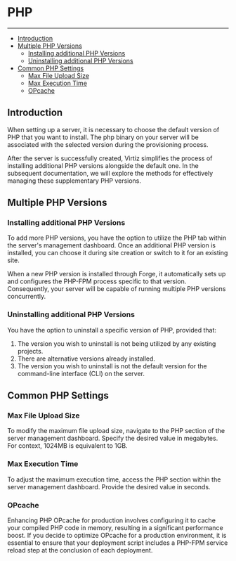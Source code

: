 # PHP

---

- [Introduction](#introduction)
- [Multiple PHP Versions](#multiple-php-versions)
    - [Installing additional PHP Versions](#installing-additional-php-versions)
    - [Uninstalling additional PHP Versions](#uninstalling-additional-php-versions)
- [Common PHP Settings](#common-php-settings)
    - [Max File Upload Size](#max-file-upload-size)
    - [Max Execution Time](#max-execution-time)
    - [OPcache](#opcache)


## Introduction

When setting up a server, it is necessary to choose the default version of PHP that you want to install. The php binary on your server will be associated with the selected version during the provisioning process.

After the server is successfully created, Virtiz simplifies the process of installing additional PHP versions alongside the default one. In the subsequent documentation, we will explore the methods for effectively managing these supplementary PHP versions.

## Multiple PHP Versions

### Installing additional PHP Versions

To add more PHP versions, you have the option to utilize the PHP tab within the server's management dashboard. Once an additional PHP version is installed, you can choose it during site creation or switch to it for an existing site.

When a new PHP version is installed through Forge, it automatically sets up and configures the PHP-FPM process specific to that version. Consequently, your server will be capable of running multiple PHP versions concurrently.

### Uninstalling additional PHP Versions

You have the option to uninstall a specific version of PHP, provided that:

1. The version you wish to uninstall is not being utilized by any existing projects.
2. There are alternative versions already installed.
3. The version you wish to uninstall is not the default version for the command-line interface (CLI) on the server.

## Common PHP Settings

### Max File Upload Size

To modify the maximum file upload size, navigate to the PHP section of the server management dashboard. Specify the desired value in megabytes. For context, 1024MB is equivalent to 1GB.

### Max Execution Time

To adjust the maximum execution time, access the PHP section within the server management dashboard. Provide the desired value in seconds.

### OPcache

Enhancing PHP OPcache for production involves configuring it to cache your compiled PHP code in memory, resulting in a significant performance boost. If you decide to optimize OPcache for a production environment, it is essential to ensure that your deployment script includes a PHP-FPM service reload step at the conclusion of each deployment.
